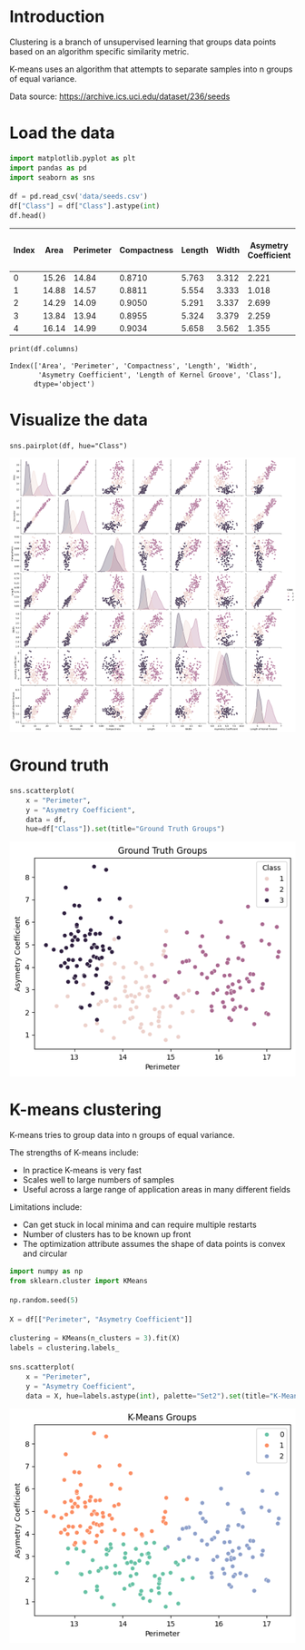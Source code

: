 # Introduction

Clustering is a branch of unsupervised learning that groups data points based on an algorithm specific similarity metric.

K-means uses an algorithm that attempts to separate samples into n groups of equal variance.

Data source: https://archive.ics.uci.edu/dataset/236/seeds

# Load the data

```python
import matplotlib.pyplot as plt
import pandas as pd
import seaborn as sns
 
df = pd.read_csv('data/seeds.csv')
df["Class"] = df["Class"].astype(int)
df.head()
```

| Index | Area | Perimeter | Compactness | Length | Width | Asymetry Coefficient | Length of Kernel Groove | Class |
| ----- | ---- | --------- | ----------- | ------ | ----- | -------------------- | ----------------------- | ----- |
| 0 | 15.26 | 14.84 | 0.8710 | 5.763 | 3.312 | 2.221 | 5.220 | 1 |
| 1 | 14.88 | 14.57 | 0.8811 | 5.554 | 3.333 | 1.018 | 4.956 | 1 |
| 2 | 14.29 | 14.09 | 0.9050 | 5.291 | 3.337 | 2.699 | 4.825 | 1 |
| 3 | 13.84 | 13.94 | 0.8955 | 5.324 | 3.379 | 2.259 | 4.805 | 1 |
| 4	| 16.14 | 14.99 | 0.9034 | 5.658 | 3.562 | 1.355 | 5.175 | 1 |

`print(df.columns)`

```text
Index(['Area', 'Perimeter', 'Compactness', 'Length', 'Width',
       'Asymetry Coefficient', 'Length of Kernel Groove', 'Class'],
      dtype='object')
```

# Visualize the data

`sns.pairplot(df, hue="Class")`

![Seeds all plots](/images/kmeans/seeds-all-plots.png?raw=true "Seeds all plots")

# Ground truth

```python
sns.scatterplot(
    x = "Perimeter", 
    y = "Asymetry Coefficient", 
    data = df, 
    hue=df["Class"]).set(title="Ground Truth Groups")
```

![Ground truth for seeds](/images/kmeans/seeds-ground-truth.png?raw=true "Ground truth for seeds")

# K-means clustering

K-means tries to group data into n groups of equal variance.

The strengths of K-means include:

- In practice K-means is very fast
- Scales well to large numbers of samples
- Useful across a large range of application areas in many different fields

Limitations include:

- Can get stuck in local minima and can require multiple restarts
- Number of clusters has to be known up front
- The optimization attribute assumes the shape of data points is convex and circular

```python
import numpy as np
from sklearn.cluster import KMeans

np.random.seed(5)

X = df[["Perimeter", "Asymetry Coefficient"]]

clustering = KMeans(n_clusters = 3).fit(X)
labels = clustering.labels_

sns.scatterplot(
    x = "Perimeter", 
    y = "Asymetry Coefficient", 
    data = X, hue=labels.astype(int), palette="Set2").set(title="K-Means Groups")
```

![K-means clustering for seeds](/images/kmeans/seeds-kmeans.png?raw=true "K-means clustering for seeds")
